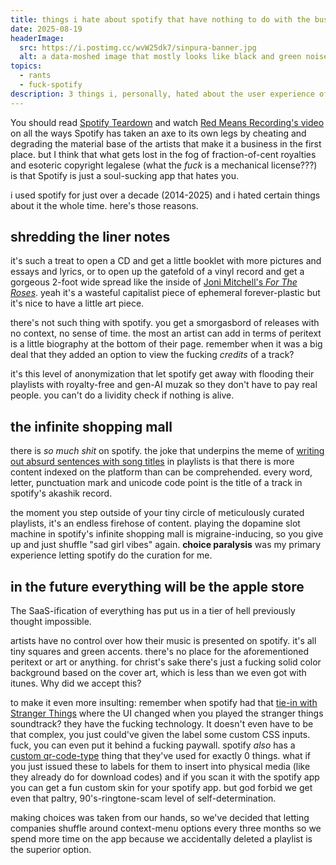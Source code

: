 ```yaml
---
title: things i hate about spotify that have nothing to do with the business model
date: 2025-08-19
headerImage:
  src: https://i.postimg.cc/wvW25dk7/sinpura-banner.jpg
  alt: a data-moshed image that mostly looks like black and green noise
topics:
  - rants
  - fuck-spotify
description: 3 things i, personally, hated about the user experience of spotify
---
```

You should read [Spotify Teardown](https://mitpress.mit.edu/9780262038904/spotify-teardown/) and watch [Red Means Recording's video](https://www.youtube.com/watch?v=LQRtKD4gx1k) on all the ways Spotify has taken an axe to its own legs by cheating and degrading the material base of the artists that make it a business in the first place. but I think that what gets lost in the fog of fraction-of-cent royalties and esoteric copyright legalese (what the _fuck_ is a mechanical license???) is that Spotify is just a soul-sucking app that hates you. 

i used spotify for just over a decade (2014-2025) and i hated certain things about it the whole time. here's those reasons.

## shredding the liner notes
it's such a treat to open a CD and get a little booklet with more pictures and essays and lyrics, or to open up the gatefold of a vinyl record and get a gorgeous 2-foot wide spread like the inside of [Joni Mitchell's _For The Roses_](https://www.discogs.com/release/7203069-Joni-Mitchell-For-The-Roses/image/SW1hZ2U6MTkxOTYwMTE=). yeah it's a wasteful capitalist piece of ephemeral forever-plastic but it's nice to have a little art piece.

there's not such thing with spotify. you get a smorgasbord of releases with no context, no sense of time. the most an artist can add in terms of peritext is a little biography at the bottom of their page. remember when it was a big deal that they added an option to view the fucking _credits_ of a track? 

it's this level of anonymization that let spotify get away with flooding their playlists with royalty-free and gen-AI muzak so they don't have to pay real people. you can't do a lividity check if nothing is alive.

## the infinite shopping mall
there is _so much shit_ on spotify. the joke that underpins the meme of [writing out absurd sentences with song titles](https://knowyourmeme.com/memes/spotify-playlist-messages) in playlists is that there is more content indexed on the platform than can be comprehended. every word, letter, punctuation mark and unicode code point is the title of a track in spotify's akashik record.

the moment you step outside of your tiny circle of meticulously curated playlists, it's an endless firehose of content. playing the dopamine slot machine in spotify's infinite shopping mall is migraine-inducing, so you give up and just shuffle "sad girl vibes" again. __choice paralysis__ was my primary experience letting spotify do the curation for me.

## in the future everything will be the apple store

The SaaS-ification of everything has put us in a tier of hell previously thought impossible. 

artists have no control over how their music is presented on spotify. it's all tiny squares and green accents. there's no place for the aforementioned peritext or art or anything. for christ's sake there's just a fucking solid color background based on the cover art, which is less than we even got with itunes. Why did we accept this? 

to make it even more insulting: remember when spotify had that [tie-in with Stranger Things](https://www.theverge.com/2017/10/24/16537572/stranger-things-spotify-easter-egg-upside-down) where the UI changed when you played the stranger things soundtrack? they have the fucking technology. It doesn't even have to be that complex, you just could've given the label some custom CSS inputs. fuck, you can even put it behind a fucking paywall. spotify _also_ has a [custom qr-code-type](https://www.spotifycodes.com/) thing that they've used for exactly 0 things. what if you just issued these to labels for them to insert into physical media (like they already do for download codes) and if you scan it with the spotify app you can get a fun custom skin for your spotify app. but god forbid we get even that paltry, 90's-ringtone-scam level of self-determination. 

making choices was taken from our hands, so we've decided that letting companies shuffle around context-menu options every three months so we spend more time on the app because we accidentally deleted a playlist is the superior option. 
